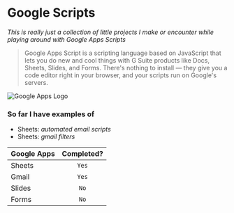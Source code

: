 Google Scripts
======

_This is really just a collection of little projects I make or encounter while playing around with Google Apps Scripts_

> Google Apps Script is a scripting language based on JavaScript that lets you do new and cool things with G Suite products like Docs, Sheets, Slides, and Forms. There's nothing to install — they give you a code editor right in your browser, and your scripts run on Google's servers.

![Google Apps Logo](https://upload.wikimedia.org/wikipedia/en/f/f2/Google_Apps_Script.png "Apps Script Logo")

### So far I have examples of
+ Sheets: _automated email scripts_
+ Sheets: _gmail filters_

| Google Apps   | Completed?    |
| ------------- |:-------------:|
|   Sheets      |    `Yes`      | 
|   Gmail       |    `Yes`      |   
|   Slides      |    `No`       |
|   Forms       |    `No`       |    
